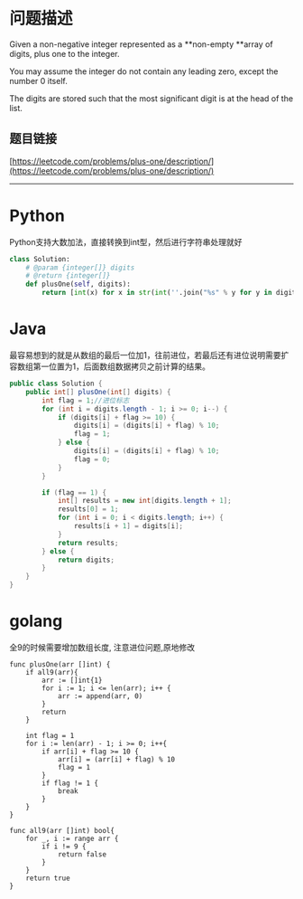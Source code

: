 # 问题描述

Given a non-negative integer represented as a **non-empty **array of digits, plus one to the integer.

You may assume the integer do not contain any leading zero, except the number 0 itself.

The digits are stored such that the most significant digit is at the head of the list.

## 题目链接

[https://leetcode.com/problems/plus-one/description/](https://leetcode.com/problems/plus-one/description/)

---

# Python

Python支持大数加法，直接转换到int型，然后进行字符串处理就好

```python
class Solution:
    # @param {integer[]} digits
    # @return {integer[]}
    def plusOne(self, digits):
        return [int(x) for x in str(int(''.join("%s" % y for y in digits)) + 1)]
```

# Java

最容易想到的就是从数组的最后一位加1，往前进位，若最后还有进位说明需要扩容数组第一位置为1，后面数组数据拷贝之前计算的结果。

```java
public class Solution {
    public int[] plusOne(int[] digits) {
        int flag = 1;//进位标志
        for (int i = digits.length - 1; i >= 0; i--) {
            if (digits[i] + flag >= 10) {
                digits[i] = (digits[i] + flag) % 10;
                flag = 1;
            } else {
                digits[i] = (digits[i] + flag) % 10;
                flag = 0;
            }
        }

        if (flag == 1) {
            int[] results = new int[digits.length + 1];
            results[0] = 1;
            for (int i = 0; i < digits.length; i++) {
                results[i + 1] = digits[i];
            }
            return results;
        } else {
            return digits;
        }
    }
}
```

# golang

全9的时候需要增加数组长度, 注意进位问题,原地修改

```golang
func plusOne(arr []int) {
    if all9(arr){
        arr := []int{1}
        for i := 1; i <= len(arr); i++ {
            arr := append(arr, 0)
        }
        return
    }

    int flag = 1
    for i := len(arr) - 1; i >= 0; i++{
        if arr[i] + flag >= 10 {
            arr[i] = (arr[i] + flag) % 10
            flag = 1
        }
        if flag != 1 {
            break
        }
    }
}

func all9(arr []int) bool{
    for _, i := range arr {
        if i != 9 {
            return false
        }
    }
    return true
}
```

